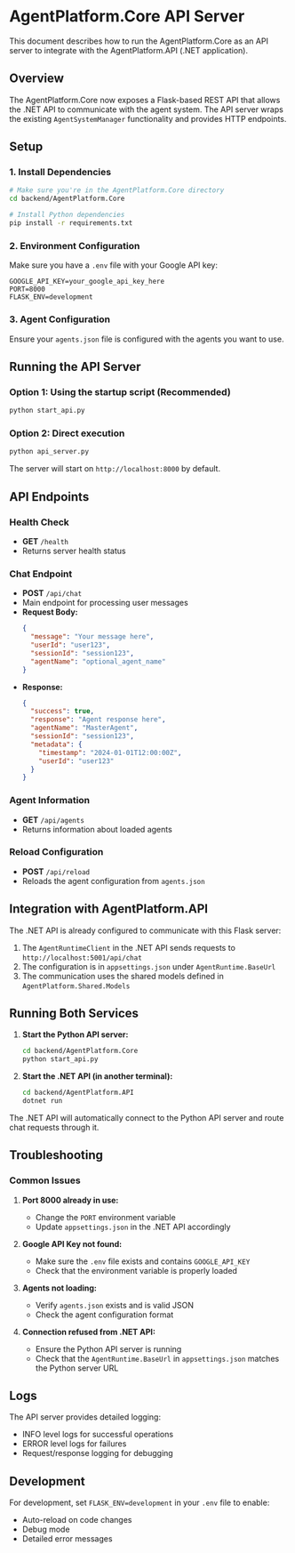 # AgentPlatform.Core API Server

This document describes how to run the AgentPlatform.Core as an API server to integrate with the AgentPlatform.API (.NET application).

## Overview

The AgentPlatform.Core now exposes a Flask-based REST API that allows the .NET API to communicate with the agent system. The API server wraps the existing `AgentSystemManager` functionality and provides HTTP endpoints.

## Setup

### 1. Install Dependencies

```bash
# Make sure you're in the AgentPlatform.Core directory
cd backend/AgentPlatform.Core

# Install Python dependencies
pip install -r requirements.txt
```

### 2. Environment Configuration

Make sure you have a `.env` file with your Google API key:

```env
GOOGLE_API_KEY=your_google_api_key_here
PORT=8000
FLASK_ENV=development
```

### 3. Agent Configuration

Ensure your `agents.json` file is configured with the agents you want to use.

## Running the API Server

### Option 1: Using the startup script (Recommended)

```bash
python start_api.py
```

### Option 2: Direct execution

```bash
python api_server.py
```

The server will start on `http://localhost:8000` by default.

## API Endpoints

### Health Check
- **GET** `/health`
- Returns server health status

### Chat Endpoint
- **POST** `/api/chat`
- Main endpoint for processing user messages
- **Request Body:**
  ```json
  {
    "message": "Your message here",
    "userId": "user123",
    "sessionId": "session123",
    "agentName": "optional_agent_name"
  }
  ```
- **Response:**
  ```json
  {
    "success": true,
    "response": "Agent response here",
    "agentName": "MasterAgent",
    "sessionId": "session123",
    "metadata": {
      "timestamp": "2024-01-01T12:00:00Z",
      "userId": "user123"
    }
  }
  ```

### Agent Information
- **GET** `/api/agents`
- Returns information about loaded agents

### Reload Configuration
- **POST** `/api/reload`
- Reloads the agent configuration from `agents.json`

## Integration with AgentPlatform.API

The .NET API is already configured to communicate with this Flask server:

1. The `AgentRuntimeClient` in the .NET API sends requests to `http://localhost:5001/api/chat`
2. The configuration is in `appsettings.json` under `AgentRuntime.BaseUrl`
3. The communication uses the shared models defined in `AgentPlatform.Shared.Models`

## Running Both Services

1. **Start the Python API server:**
   ```bash
   cd backend/AgentPlatform.Core
   python start_api.py
   ```

2. **Start the .NET API (in another terminal):**
   ```bash
   cd backend/AgentPlatform.API
   dotnet run
   ```

The .NET API will automatically connect to the Python API server and route chat requests through it.

## Troubleshooting

### Common Issues

1. **Port 8000 already in use:**
   - Change the `PORT` environment variable
   - Update `appsettings.json` in the .NET API accordingly

2. **Google API Key not found:**
   - Make sure the `.env` file exists and contains `GOOGLE_API_KEY`
   - Check that the environment variable is properly loaded

3. **Agents not loading:**
   - Verify `agents.json` exists and is valid JSON
   - Check the agent configuration format

4. **Connection refused from .NET API:**
   - Ensure the Python API server is running
   - Check that the `AgentRuntime.BaseUrl` in `appsettings.json` matches the Python server URL

## Logs

The API server provides detailed logging:
- INFO level logs for successful operations
- ERROR level logs for failures
- Request/response logging for debugging

## Development

For development, set `FLASK_ENV=development` in your `.env` file to enable:
- Auto-reload on code changes
- Debug mode
- Detailed error messages 